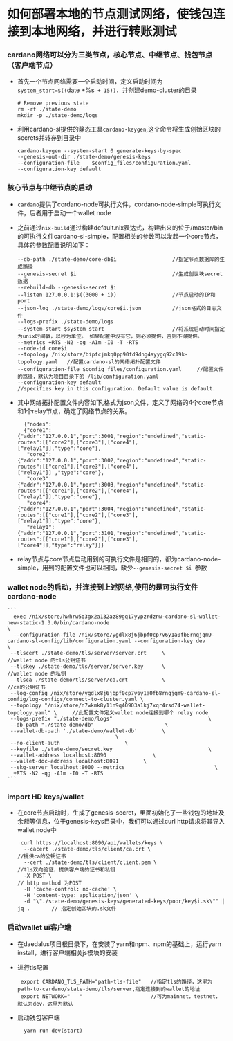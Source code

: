 # 如何部署本地的节点测试网络，使钱包连接到本地网络，并进行转账测试

### cardano网络可以分为三类节点，核心节点、中继节点、钱包节点（客户端节点）

* 首先一个节点网络需要一个启动时间，定义启动时间为 `system_start=$((`date +%s` + 15))`，并创建demo-cluster的目录
  ```
  # Remove previous state
  rm -rf ./state-demo
  mkdir -p ./state-demo/logs
  ```

* 利用cardano-sl提供的静态工具`cardano-keygen`,这个命令将生成创始区块的secrets并转存到目录中
  ```
  cardano-keygen --system-start 0 generate-keys-by-spec 
  --genesis-out-dir ./state-demo/genesis-keys 
  --configuration-file    $config_files/configuration.yaml 
  --configuration-key default
  ```
  
 ### 核心节点与中继节点的启动

* `cardano`提供了cordano-node可执行文件，cordano-node-simple可执行文件，后者用于启动一个wallet node





* 之前通过`nix-build`通过构建default.nix表达式，构建出来的位于/master/bin的可执行文件cardano-sl-simple，配置相关的参数可以发起一个core节点，具体的参数配置说明如下：

  ```
  --db-path ./state-demo/core-db$i                  //指定节点数据库的生成路径
  --genesis-secret $i                               //生成创世块secret数据
  --rebuild-db --genesis-secret $i 
  --listen 127.0.0.1:$((3000 + i))                  //节点启动的IP和port
  --json-log ./state-demo/logs/core$i.json          //json格式的日志文件
  --logs-prefix ./state-demo/logs 
  --system-start $system_start                      //将系统启动时间指定为unix时间戳，以秒为单位。 如果配置中没有它，则必须提供，否则不得提供。
  --metrics +RTS -N2 -qg -A1m -I0 -T -RTS 
  --node-id core$i 
  --topology /nix/store/bipfcjmkq0pp90fd9dng4ayygq92c19k-topology.yaml   //配置cardano-sl的网络拓扑配置文件
  --configuration-file $config_files/configuration.yaml     //配置文件的路径，默认为项目目录下的 /lib/configuration.yaml
  --configuration-key default                               //specifies key in this configuration. Default value is default.
  ```
* 其中网络拓扑配置文件内容如下,格式为json文件，定义了网络的4个core节点和1个relay节点，确定了网络节点的关系。
  ```
    {"nodes":
    {"core1":{"addr":"127.0.0.1","port":3001,"region":"undefined","static-routes":[["core2"],["core3"],["core4"],                                ["relay1"]],"type":"core"},
     "core2":{"addr":"127.0.0.1","port":3002,"region":"undefined","static-routes":[["core1"],["core3"],["core4"],                                ["relay1"]] ,"type":"core"},
     "core3":{"addr":"127.0.0.1","port":3003,"region":"undefined","static-routes":[["core1"],["core2"],["core4"],                                ["relay1"]],"type":"core"},
     "core4":{"addr":"127.0.0.1","port":3004,"region":"undefined","static-routes":[["core1"],["core2"],["core3"],                                ["relay1"]],"type":"core"},
     "relay1":{"addr":"127.0.0.1","port":3101,"region":"undefined","static-routes":[["core1"],["core2"],["core3"],                                ["core4"]],"type":"relay"}}}
  ```
* relay节点与core节点启动用到的可执行文件是相同的，都为cardano-node-simple，用到的配置文件也可以相同，缺少` --genesis-secret $i  `参数
  
### wallet node的启动，并连接到上述网络,使用的是可执行文件cardano-node
    ```
      exec /nix/store/hwhrw5q3gx2a132az89gq17yypzrdznw-cardano-sl-wallet-new-static-1.3.0/bin/cardano-node                                     \
      --configuration-file /nix/store/ygdlx8j6jbpf0cp7v6y1a0fb8rnqjqm9-cardano-sl-config/lib/configuration.yaml --configuration-key dev                                           \
     --tlscert ./state-demo/tls/server/server.crt     \                       //wallet node 的tls公钥证书
     --tlskey ./state-demo/tls/server/server.key      \                       //wallet node 的私钥
     --tlsca ./state-demo/tls/server/ca.crt           \                       //ca的公钥证书
     --log-config /nix/store/ygdlx8j6jbpf0cp7v6y1a0fb8rnqjqm9-cardano-sl-config/log-configs/connect-to-cluster.yaml \
     --topology "/nix/store/n7wkmk8y11n9q40903a1kj7xqr4rsd74-wallet-topology.yaml" \     //此配置文件定义wallet node连接到哪个 relay node
     --logs-prefix "./state-demo/logs"                               \
     --db-path "./state-demo/db"                       \
     --wallet-db-path './state-demo/wallet-db'        \
                                       \
     --no-client-auth                     \
     --keyfile ./state-demo/secret.key                               \
     --wallet-address localhost:8090               \
     --wallet-doc-address localhost:8091        \
     --ekg-server localhost:8000 --metrics                             \
      +RTS -N2 -qg -A1m -I0 -T -RTS   
    ```

 ### import HD keys/wallet 
  
   * 在core节点启动时，生成了genesis-secret，里面初始化了一些钱包的地址及余额等信息，位于genesis-keys目录中，我们可以通过curl http请求将其导入wallet node中

      ```
       curl https://localhost:8090/api/wallets/keys \ 
        --cacert ./state-demo/tls/client/ca.crt \                         //提供ca的公钥证书
        --cert ./state-demo/tls/client/client.pem \                       //tls双向验证，提供客户端的证书和私钥
        -X POST \                                                         // http method 为POST
        -H 'cache-control: no-cache' \                    
        -H 'content-type: application/json' \         
        -d "\"./state-demo/genesis-keys/generated-keys/poor/key$i.sk\"" | jq .       // 指定创始区块的.sk文件
      ```
 
### 启动wallet ui客户端
     
  * 在daedalus项目根目录下，在安装了yarn和npm、npm的基础上，运行yarn install，进行客户端相关js模块的安装
     
  * 进行tls配置
     
      ```
       export CARDANO_TLS_PATH="path-tls-file"   //指定tls的路径，这里为path-to-cardano/state-demo/tls/server,指定连接到的wallet的地址
       export NETWORK="   "                      //可为mainnet，testnet，默认为dev，这里为默认
      ```
  * 启动钱包客户端
     
     ```
       yarn run dev(start)
     ```
    
  
